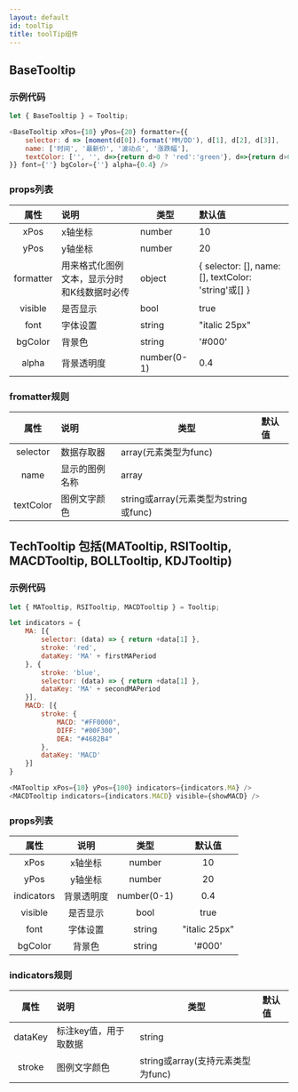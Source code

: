 ```yaml
---
layout: default
id: toolTip
title: toolTip组件
---
```


## BaseTooltip

### 示例代码

```js
let { BaseTooltip } = Tooltip;

<BaseTooltip xPos={10} yPos={20} formatter={{
	selector: d => [moment(d[0]).format('MM/DD'), d[1], d[2], d[3]],
	name: ['时间', '最新价', '波动点', '涨跌幅'],
	textColor: ['', '', d=>{return d>0 ? 'red':'green'}, d=>{return d>0 ? 'red':'green'}],
}} font={''} bgColor={''} alpha={0.4} />

```

### props列表

| 属性 | 说明 | 类型 | 默认值 |
|:--:| :-- | -- |:-- |
| xPos | x轴坐标 | number | 10 |
| yPos | y轴坐标 | number | 20 |
| formatter | 用来格式化图例文本，显示分时和K线数据时必传 | object | { selector: [], name: [], textColor: 'string'或[] } |
| visible | 是否显示 | bool | true |
| font | 字体设置 | string | "italic 25px" | 
| bgColor | 背景色 | string | '#000'
| alpha | 背景透明度 | number(0-1) | 0.4 |

### fromatter规则

| 属性 | 说明 | 类型 | 默认值 |
|:--:| :-- | -- |:-- |
| selector | 数据存取器 | array(元素类型为func) |  |
| name | 显示的图例名称 | array |  |
| textColor | 图例文字颜色 | string或array(元素类型为string或func) |  |

## TechTooltip 包括(MATooltip, RSITooltip, MACDTooltip, BOLLTooltip, KDJTooltip)

### 示例代码

```js
let { MATooltip, RSITooltip, MACDTooltip } = Tooltip;

let indicators = {
	MA: [{
		selector: (data) => { return +data[1] },
		stroke: 'red',
		dataKey: 'MA' + firstMAPeriod
	}, {
		stroke: 'blue',
		selector: (data) => { return +data[1] },
		dataKey: 'MA' + secondMAPeriod
	}],
	MACD: [{
		stroke: {
			MACD: "#FF0000",
			DIFF: "#00F300",
			DEA: "#4682B4"
		},
		dataKey: 'MACD'
	}]
}

<MATooltip xPos={10} yPos={100} indicators={indicators.MA} />
<MACDTooltip indicators={indicators.MACD} visible={showMACD} />
```

### props列表

| 属性 | 说明 | 类型 | 默认值 |
|:--:|:--:|:--:|:--:|
| xPos | x轴坐标 | number | 10 |
| yPos | y轴坐标 | number | 20 |
| indicators | 背景透明度 | number(0-1) | 0.4 |
| visible | 是否显示 | bool | true |
| font | 字体设置 | string | "italic 25px" |
| bgColor | 背景色 | string | '#000' |

### indicators规则

| 属性 | 说明 | 类型 | 默认值 |
|:--:| :-- | -- |:-- |
| dataKey | 标注key值，用于取数据 | string | |
| stroke | 图例文字颜色 | string或array(支持元素类型为func) |  |